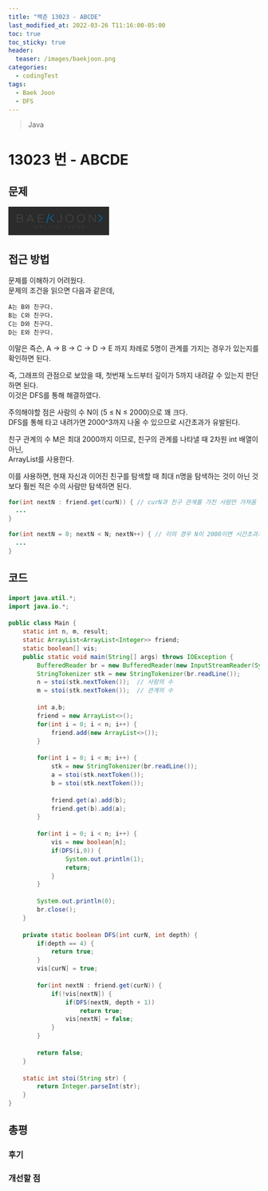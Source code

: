 ```yaml
---
title: "백준 13023 - ABCDE"
last_modified_at: 2022-03-26 T11:16:00-05:00
toc: true
toc_sticky: true
header:
  teaser: /images/baekjoon.png
categories:
  - codingTest
tags:
  - Baek Joon
  - DFS
---
```


> Java

# 13023 번 - ABCDE

## 문제

[<img src="/images/baekjoon.png" width="40%" height="40%">](https://www.acmicpc.net/problem/13023)

## 접근 방법

문제를 이해하기 어려웠다.  
문제의 조건을 읽으면 다음과 같은데,

```
A는 B와 친구다.
B는 C와 친구다.
C는 D와 친구다.
D는 E와 친구다.
```

이말은 즉슨, A -> B -> C -> D -> E 까지 차례로 5명이 관계를 가지는 경우가 있는지를 확인하면 된다.

즉, 그래프의 관점으로 보았을 때, 첫번재 노드부터 깊이가 5까지 내려갈 수 있는지 판단하면 된다.  
이것은 DFS를 통해 해결하였다.

주의해야할 점은 사람의 수 N이 (5 ≤ N ≤ 2000)으로 꽤 크다.  
DFS를 통해 타고 내려가면 2000^3까지 나올 수 있으므로 시간초과가 유발된다.

친구 관계의 수 M은 최대 2000까지 이므로, 친구의 관계를 나타낼 때 2차원 int 배열이 아닌,  
ArrayList를 사용한다.

이를 사용하면, 현재 자신과 이어진 친구를 탐색할 때 최대 n명을 탐색하는 것이 아닌 것보다 훨씬 적은 수의 사람만 탐색하면 된다.

```java
for(int nextN : friend.get(curN)) { // curN과 친구 관계를 가진 사람만 가져옴
  ...
}
```

```java
for(int nextN = 0; nextN < N; nextN++) { // 이의 경우 N이 2000이면 시간초과가 발생한다.
  ...
}
```

## 코드

```java
import java.util.*;
import java.io.*;

public class Main {
	static int n, m, result;
	static ArrayList<ArrayList<Integer>> friend;
	static boolean[] vis;
	public static void main(String[] args) throws IOException {
		BufferedReader br = new BufferedReader(new InputStreamReader(System.in));
		StringTokenizer stk = new StringTokenizer(br.readLine());
    	n = stoi(stk.nextToken());	// 사람의 수
    	m = stoi(stk.nextToken());	// 관계의 수

    	int a,b;
    	friend = new ArrayList<>();
    	for(int i = 0; i < n; i++) {
    		friend.add(new ArrayList<>());
    	}

    	for(int i = 0; i < m; i++) {
    		stk = new StringTokenizer(br.readLine());
    		a = stoi(stk.nextToken());
    		b = stoi(stk.nextToken());

    		friend.get(a).add(b);
    		friend.get(b).add(a);
    	}

    	for(int i = 0; i < n; i++) {
    		vis = new boolean[n];
    		if(DFS(i,0)) {
    			System.out.println(1);
    			return;
    		}
    	}

    	System.out.println(0);
    	br.close();
	}

	private static boolean DFS(int curN, int depth) {
		if(depth == 4) {
			return true;
		}
		vis[curN] = true;

		for(int nextN : friend.get(curN)) {
			if(!vis[nextN]) {
				if(DFS(nextN, depth + 1))
					return true;
				vis[nextN] = false;
			}
		}

		return false;
	}

	static int stoi(String str) {
    	return Integer.parseInt(str);
    }
}
```

## 총평

### 후기

### 개선할 점
